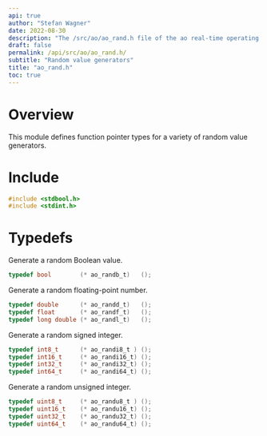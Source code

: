 ```yaml
---
api: true
author: "Stefan Wagner"
date: 2022-08-30
description: "The /src/ao/ao_rand.h file of the ao real-time operating system."
draft: false
permalink: /api/src/ao/ao_rand.h/
subtitle: "Random value generators"
title: "ao_rand.h"
toc: true
---
```


# Overview

This module defines function pointer types for a variety of random value generators.

# Include

```c
#include <stdbool.h>
#include <stdint.h>
```

# Typedefs

Generate a random Boolean value.

```c
typedef bool        (* ao_randb_t)   ();
```

Generate a random floating-point number.

```c
typedef double      (* ao_randd_t)   ();
typedef float       (* ao_randf_t)   ();
typedef long double (* ao_randl_t)   ();
```

Generate a random signed integer.

```c
typedef int8_t      (* ao_randi8_t ) ();
typedef int16_t     (* ao_randi16_t) ();
typedef int32_t     (* ao_randi32_t) ();
typedef int64_t     (* ao_randi64_t) ();
```

Generate a random unsigned integer.

```c
typedef uint8_t     (* ao_randu8_t ) ();
typedef uint16_t    (* ao_randu16_t) ();
typedef uint32_t    (* ao_randu32_t) ();
typedef uint64_t    (* ao_randu64_t) ();
```
